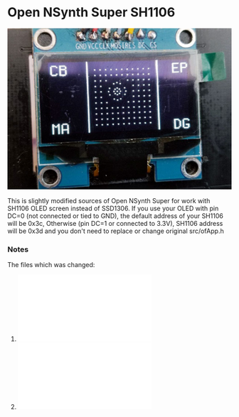 # Open NSynth Super SH1106

![SH1106](images/sh1106.jpg)

This is slightly modified sources of Open NSynth Super for work with SH1106 OLED screen instead of SSD1306.
If you use your OLED with pin DC=0 (not connected or tied to GND), the default address of your SH1106 will be 0x3c,
Otherwise (pin DC=1 or connected to 3.3V), SH1106 address will be 0x3d and you don't need to replace or change original src/ofApp.h

### Notes
The files which was changed:
1. ![app/open-nsynth/src/OledScreenDriver.cpp](app/open-nsynth/src/OledScreenDriver.cpp)
2. ![app/open-nsynth/src/ofApp.h](app/open-nsynth/src/ofApp.h)
